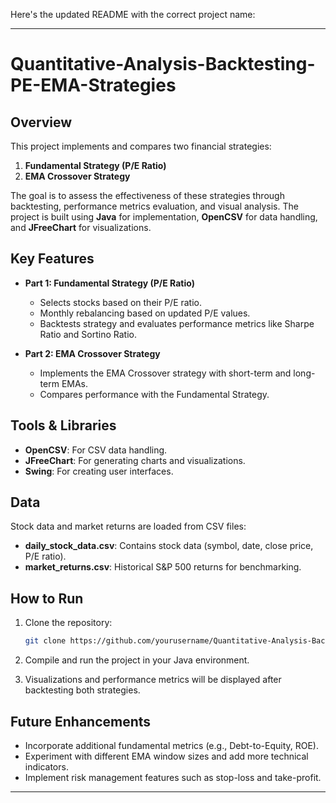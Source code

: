 Here's the updated README with the correct project name:

---

# Quantitative-Analysis-Backtesting-PE-EMA-Strategies

## Overview

This project implements and compares two financial strategies:  
1. **Fundamental Strategy (P/E Ratio)**  
2. **EMA Crossover Strategy**

The goal is to assess the effectiveness of these strategies through backtesting, performance metrics evaluation, and visual analysis. The project is built using **Java** for implementation, **OpenCSV** for data handling, and **JFreeChart** for visualizations.

## Key Features

- **Part 1: Fundamental Strategy (P/E Ratio)**
  - Selects stocks based on their P/E ratio.
  - Monthly rebalancing based on updated P/E values.
  - Backtests strategy and evaluates performance metrics like Sharpe Ratio and Sortino Ratio.

- **Part 2: EMA Crossover Strategy**
  - Implements the EMA Crossover strategy with short-term and long-term EMAs.
  - Compares performance with the Fundamental Strategy.

## Tools & Libraries

- **OpenCSV**: For CSV data handling.
- **JFreeChart**: For generating charts and visualizations.
- **Swing**: For creating user interfaces.

## Data

Stock data and market returns are loaded from CSV files:
- **daily_stock_data.csv**: Contains stock data (symbol, date, close price, P/E ratio).
- **market_returns.csv**: Historical S&P 500 returns for benchmarking.

## How to Run

1. Clone the repository:
   ```bash
   git clone https://github.com/yourusername/Quantitative-Analysis-Backtesting-PE-EMA-Strategies.git
   ```

2. Compile and run the project in your Java environment.

3. Visualizations and performance metrics will be displayed after backtesting both strategies.

## Future Enhancements

- Incorporate additional fundamental metrics (e.g., Debt-to-Equity, ROE).
- Experiment with different EMA window sizes and add more technical indicators.
- Implement risk management features such as stop-loss and take-profit.

---
